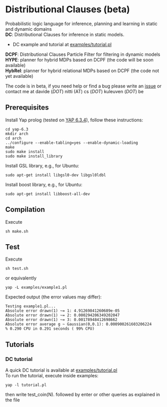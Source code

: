# Distributional Clauses (beta)
Probabilistic logic language for inference, planning and learning in static and dynamic domains  
**DC**: Distributional Clauses for inference in static models.  
- DC example and tutorial at [examples/tutorial.pl](https://github.com/davidenitti/DC/blob/master/examples/tutorial.pl)  

**DCPF**: Distributional Clauses Particle Filter for filtering in dynamic models  
**HYPE**: planner for hybrid MDPs based on DCPF (the code will be soon available)  
**HybRel**: planner for hybrid relational MDPs based on DCPF (the code not yet available)   

The code is in beta, if you need help or find a bug please write an [issue](https://github.com/davidenitti/DC/issues)
or contact me at davide (_DOT_) nitti (AT) cs (_DOT_) kuleuven (_DOT_) be

## Prerequisites
Install Yap prolog (tested on [YAP 6.3.4](https://github.com/vscosta/yap-6.3/archive/master.zip)), follow these instructions:
```
cd yap-6.3
mkdir arch
cd arch
../configure --enable-tabling=yes --enable-dynamic-loading
make
sudo make install
sudo make install_library
```

Install GSL library, e.g., for Ubuntu:
```
sudo apt-get install libgsl0-dev libgsl0ldbl
```
Install boost library, e.g., for Ubuntu:
```
sudo apt-get install libboost-all-dev
```

## Compilation
Execute
```
sh make.sh
```
## Test
Execute
```
sh test.sh
```
or equivalently
```
yap -L examples/example1.pl
```
Expected output (the error values may differ):
```
Testing example1.pl...
Absolute error drawn(1) ~= 1: 4.91269841260689e-05
Absolute error drawn(1) ~= 2: 0.000294206349202047
Absolute error drawn(1) ~= 3: 0.00178948412698662
Absolute error average g ~ Gaussian(0,0.1): 0.000900261603206224
% 0.290 CPU in 0.291 seconds ( 99% CPU)
```
## Tutorials
### DC tutorial
A quick DC tutorial is available at [examples/tutorial.pl](https://github.com/davidenitti/DC/blob/master/examples/tutorial.pl)  
To run the tutorial, execute inside examples: 
```
yap -l tutorial.pl
```
then write test_coin(N). followed by enter or other queries as explained in the file
